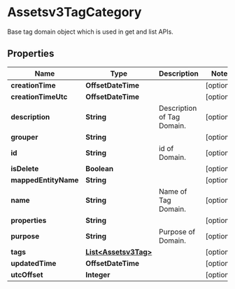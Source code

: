 

# Assetsv3TagCategory

Base tag domain object which is used in get and list APIs.

## Properties

| Name | Type | Description | Notes |
|------------ | ------------- | ------------- | -------------|
|**creationTime** | **OffsetDateTime** |  |  [optional] |
|**creationTimeUtc** | **OffsetDateTime** |  |  [optional] |
|**description** | **String** | Description of Tag Domain. |  [optional] |
|**grouper** | **String** |  |  [optional] |
|**id** | **String** | id of  Domain. |  [optional] |
|**isDelete** | **Boolean** |  |  [optional] |
|**mappedEntityName** | **String** |  |  [optional] |
|**name** | **String** | Name of Tag Domain. |  [optional] |
|**properties** | **String** |  |  [optional] |
|**purpose** | **String** | Purpose of  Domain. |  [optional] |
|**tags** | [**List&lt;Assetsv3Tag&gt;**](Assetsv3Tag.md) |  |  [optional] |
|**updatedTime** | **OffsetDateTime** |  |  [optional] |
|**utcOffset** | **Integer** |  |  [optional] |



